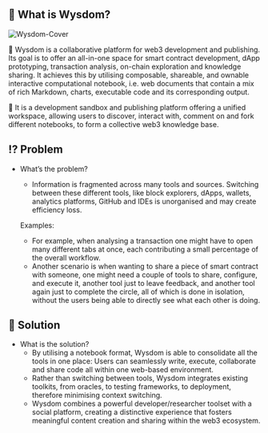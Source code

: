 ## 📜 What is Wysdom?

![Wysdom-Cover](https://github.com/Wysdom-xyz/wysdom/assets/42430017/e102406a-3035-410f-8117-5dea39dd2425)

🌱 Wysdom is a collaborative platform for web3 development and publishing. Its goal is to offer an all-in-one space for smart contract development, dApp prototyping, transaction analysis, on-chain exploration and knowledge sharing. It achieves this by utilising composable, shareable, and ownable interactive computational notebook, i.e. web documents that contain a mix of rich Markdown, charts, executable code and its corresponding output.

🌱 It is a development sandbox and publishing platform offering a unified workspace, allowing users to discover, interact with, comment on and fork different notebooks, to form a collective web3 knowledge base.

## ⁉️ Problem

- What’s the problem?
    - Information is fragmented across many tools and sources. Switching between these different tools, like block explorers, dApps, wallets, analytics platforms, GitHub and IDEs is unorganised and may create efficiency loss.
    
    Examples:
    
    - For example, when analysing a transaction one might have to open many different tabs at once, each contributing a small percentage of the overall workflow.
    - Another scenario is when wanting to share a piece of smart contract with someone, one might need a couple of tools to share, configure, and execute it, another tool just to leave feedback, and another tool again just to complete the circle, all of which is done in isolation, without the users being able to directly see what each other is doing.

## 🔎 Solution 
 - What is the solution?
    - By utilising a notebook format, Wysdom is able to consolidate all the tools in one place: Users can seamlessly write, execute, collaborate and share code all within one web-based environment.
    - Rather than switching between tools, Wysdom integrates existing toolkits, from oracles, to testing frameworks, to deployment, therefore minimising context switching.
    - Wysdom combines a powerful developer/researcher toolset with a social platform, creating a distinctive experience that fosters meaningful content creation and sharing within the web3 ecosystem.
